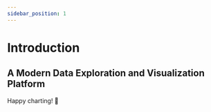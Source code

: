 ```yaml
---
sidebar_position: 1
---
```


# Introduction

## A Modern Data Exploration and Visualization Platform


 Happy charting! 🚀

